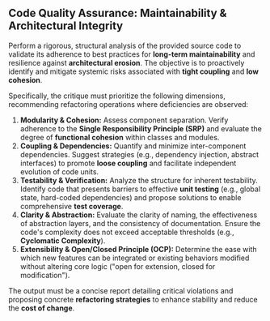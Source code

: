 ## Code Quality Assurance: Maintainability & Architectural Integrity

Perform a rigorous, structural analysis of the provided source code to validate its adherence to best practices for **long-term maintainability** and resilience against **architectural erosion**. The objective is to proactively identify and mitigate systemic risks associated with **tight coupling** and **low cohesion**.

Specifically, the critique must prioritize the following dimensions, recommending refactoring operations where deficiencies are observed:

1.  **Modularity & Cohesion:** Assess component separation. Verify adherence to the **Single Responsibility Principle (SRP)** and evaluate the degree of **functional cohesion** within classes and modules.
2.  **Coupling & Dependencies:** Quantify and minimize inter-component dependencies. Suggest strategies (e.g., dependency injection, abstract interfaces) to promote **loose coupling** and facilitate independent evolution of code units.
3.  **Testability & Verification:** Analyze the structure for inherent testability. Identify code that presents barriers to effective **unit testing** (e.g., global state, hard-coded dependencies) and propose solutions to enable comprehensive **test coverage**.
4.  **Clarity & Abstraction:** Evaluate the clarity of naming, the effectiveness of abstraction layers, and the consistency of documentation. Ensure the code's complexity does not exceed acceptable thresholds (e.g., **Cyclomatic Complexity**).
5.  **Extensibility & Open/Closed Principle (OCP):** Determine the ease with which new features can be integrated or existing behaviors modified without altering core logic ("open for extension, closed for modification").

The output must be a concise report detailing critical violations and proposing concrete **refactoring strategies** to enhance stability and reduce the **cost of change**.
